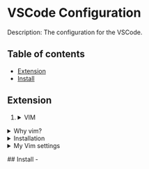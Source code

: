 # VSCode Configuration
Description: The configuration for the VSCode. 

## Table of contents
- [Extension](#Extension)
- [Install](#Install)

## Extension
1. <details><summary> VIM </summary>
  <p>
    <details><summary>Why vim?</summary>
    <p>
        
  - Vim helps you code faster and do a lot of things without using the mouse.
    </p>
    </details>

    <details><summary>Installation</summary>
    <p>
        
    - [Market Link](https://marketplace.visualstudio.com/items?itemName=vscodevim.vim)
    - [GitHub](https://github.com/VSCodeVim/Vim)
    </p>
    </details>

    <details><summary>My Vim settings</summary>
    <p>
        
        "vim.statusBarColorControl": true,
        "vim.statusBarColors.normal": "#181818",
        "vim.statusBarColors.insert": "#181818",
        "vim.statusBarColors.visual": "#181818",
        "vim.statusBarColors.visualline": "#181818",
        "vim.statusBarColors.visualblock": "#181818",
        "vim.statusBarColors.replace": "#181818",
        "vim.statusBarColors.commandlineinprogress": "#181818",
        "vim.statusBarColors.searchinprogressmode": "#181818",
        "vim.statusBarColors.easymotionmode": "#181818",
        "vim.statusBarColors.easymotioninputmode": "#181818",
        "vim.statusBarColors.surroundinputmode": "#181818",
        "vim.enableNeovim": true,

        "vim.easymotion": true,
        "vim.incsearch": true,
        "vim.useSystemClipboard": true,
        "vim.useCtrlKeys": true,
        "vim.hlsearch": true,
        "vim.smartRelativeLine": true,

        "vim.insertModeKeyBindings": [
        ],
        "vim.normalModeKeyBindingsNonRecursive": [
          {
            "before": ["<leader>", "d"],
            "commands": [":bd"],
            "silent": true
          },
          {
            "before": ["<leader>", "w"],
            "commands": [":w"],
            "silent": true
          },
          {
            "before": ["<tab>"],
            "after": ["g", "t"],
            "silent": true
          },
          {
            "before": ["<leader>","<tab>"],
            "after": ["g", "T"],
            "silent": true
          },
          {
            "before": ["<C-q>"],
            "commands": [":nohl"]
          },
        ],
        "vim.leader": "<space>",
        "vim.handleKeys": {
          "<C-a>": false,
          "<C-f>": false
        },
    </p>
    </details>
  </p>
  </details>
## Install
- 
